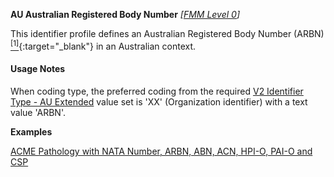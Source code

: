 **AU Australian Registered Body Number**  *[[FMM Level 0](guidance.html)]*

This identifier profile defines an Australian Registered Body Number (ARBN) [<sup>[1]</sup>](https://www.ppsr.gov.au/arbn-australian-registered-body-number){:target="_blank"} in an Australian context. 

#### Usage Notes
When coding type, the preferred coding from the required [V2 Identifier Type - AU Extended](ValueSet-au-hl7v2-0203.html) value set is 'XX' (Organization identifier) with a text value 'ARBN'.

**Examples**

[ACME Pathology with NATA Number, ARBN, ABN, ACN, HPI-O, PAI-O and CSP](Organization-f799e349-0385-4fbc-a2aa-b5b50af957ea.html)
